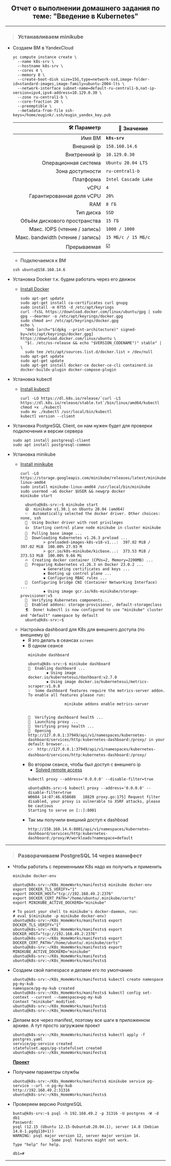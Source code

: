 <div align="center"><h2> Отчет о выполнении домашнего задания по теме: "Введение в Kubernetes" </h2></div>

***

> ### Устанавливаем minikube
  * Создаем ВМ в YandexCloud
    ```console
    yc compute instance create \
      --name k8s-srv \
      --hostname k8s-srv \
      --cores 4 \
      --memory 8 \
      --create-boot-disk size=15G,type=network-ssd,image-folder-id=standard-images,image-family=ubuntu-2004-lts \
      --network-interface subnet-name=default-ru-central1-b,nat-ip-version=ipv4,ipv4-address=10.129.0.30 \
      --zone ru-central1-b \
      --core-fraction 20 \
      --preemptible \
      --metadata-from-file ssh-keys=/home/eugink/.ssh/eugin_yandex_key.pub
    ```
    :hammer_and_wrench: Параметр | :memo: Значение |
    --------------:|---------------| 
    | Имя ВМ | **`k8s-srv`** |
    | Внешний ip | `158.160.14.6` |
    | Внктренний ip | `10.129.0.30` |        
    | Операционная система | `Ubuntu 20.04 LTS` |
    | Зона доступности | `ru-central1-b` |
    | Платформа | `Intel Cascade Lake	` |
    | vCPU | `4` |
    | Гарантированная доля vCPU | `20%` |
    | RAM | `8 ГБ` |
    | Тип диска | `SSD` | 
    | Объём дискового пространства | `15 ГБ` |
    | Макс. IOPS (чтение / запись) | `1000 / 1000` |
    | Макс. bandwidth (чтение / запись) | `15 МБ/с / 15 МБ/с` |
    | Прерываемая | :ballot_box_with_check: |
    * Подключаемся к ВМ
    ```console
    ssh ubuntu@158.160.14.6
    ```
    
  * Установка Docker т.к. будем работать через его движок
    * [Install Docker](https://docs.docker.com/engine/install/ubuntu/)
      ```console
      sudo apt-get update
      sudo apt-get install ca-certificates curl gnupg
      sudo install -m 0755 -d /etc/apt/keyrings
      curl -fsSL https://download.docker.com/linux/ubuntu/gpg | sudo gpg --dearmor -o /etc/apt/keyrings/docker.gpg
      sudo chmod a+r /etc/apt/keyrings/docker.gpg
      echo \
        "deb [arch="$(dpkg --print-architecture)" signed-by=/etc/apt/keyrings/docker.gpg] https://download.docker.com/linux/ubuntu \
        "$(. /etc/os-release && echo "$VERSION_CODENAME")" stable" | \
        sudo tee /etc/apt/sources.list.d/docker.list > /dev/null
      sudo apt-get update
      sudo apt-get update
      sudo apt-get install docker-ce docker-ce-cli containerd.io docker-buildx-plugin docker-compose-plugin
      ```
  * Установка kubectl   
     * [Install kubectl](https://kubernetes.io/ru/docs/tasks/tools/install-kubectl/) 
       ```console
       curl -LO https://dl.k8s.io/release/`curl -LS https://dl.k8s.io/release/stable.txt`/bin/linux/amd64/kubectl
       chmod +x ./kubectl
       sudo mv ./kubectl /usr/local/bin/kubectl
       kubectl version --client  
       ```
 * Установка PostgreSQL Client, он нам нужен будет для проверки подключения и версии сервера
	 ```console
	 sudo apt install postgresql-client
	 sudo apt install postgresql-common
	 ```

 * Установка minikube
   * [Install minikube](https://minikube.sigs.k8s.io/docs/start/)
      ```console
      curl -LO https://storage.googleapis.com/minikube/releases/latest/minikube-linux-amd64
      sudo install minikube-linux-amd64 /usr/local/bin/minikube
      sudo usermod -aG docker $USER && newgrp docker
      minikube start
      ```
	  ```console
		ubuntu@k8s-srv:~$ minikube start
		😄  minikube v1.30.1 on Ubuntu 20.04 (amd64)
		✨  Automatically selected the docker driver. Other choices: none, ssh
		📌  Using Docker driver with root privileges
		👍  Starting control plane node minikube in cluster minikube
		🚜  Pulling base image ...
		💾  Downloading Kubernetes v1.26.3 preload ...
				> preloaded-images-k8s-v18-v1...:  397.02 MiB / 397.02 MiB  100.00% 27.93 M
				> gcr.io/k8s-minikube/kicbase...:  373.53 MiB / 373.53 MiB  100.00% 9.66 Mi
		🔥  Creating docker container (CPUs=2, Memory=2200MB) ...
		🐳  Preparing Kubernetes v1.26.3 on Docker 23.0.2 ...
				▪ Generating certificates and keys ...
				▪ Booting up control plane ...
				▪ Configuring RBAC rules ...
		🔗  Configuring bridge CNI (Container Networking Interface) ...
				▪ Using image gcr.io/k8s-minikube/storage-provisioner:v5
		🔎  Verifying Kubernetes components...
		🌟  Enabled addons: storage-provisioner, default-storageclass
		🏄  Done! kubectl is now configured to use "minikube" cluster and "default" namespace by default
		ubuntu@k8s-srv:~$ 
	  ```
	* Настройка dashboard для K8s для внешнего доступа (по внешнему ip)
 		* Я это делать в сеансах `screen`
 		* В одном сеансе
			```console
			minikube dashboard
			```
			```console
			ubuntu@k8s-srv:~$ minikube dashboard
			🔌  Enabling dashboard ...
					▪ Using image docker.io/kubernetesui/dashboard:v2.7.0
					▪ Using image docker.io/kubernetesui/metrics-scraper:v1.0.8
			💡  Some dashboard features require the metrics-server addon. To enable all features please run:

							minikube addons enable metrics-server   


			🤔  Verifying dashboard health ...
			🚀  Launching proxy ...
			🤔  Verifying proxy health ...
			🎉  Opening http://127.0.0.1:37949/api/v1/namespaces/kubernetes-dashboard/services/http:kubernetes-dashboard:/proxy/ in your default browser...
			👉  http://127.0.0.1:37949/api/v1/namespaces/kubernetes-dashboard/services/http:kubernetes-dashboard:/proxy/
			```
 		* Во втором сеансе, чтобы был доступ с внешнего ip
 			* [Solved remote access](https://stackoverflow.com/questions/47173463/how-to-access-local-kubernetes-minikube-dashboard-remotely)
			```console
			kubectl proxy --address='0.0.0.0' --disable-filter=true
			```
			```console
			ubuntu@k8s-srv:~$ kubectl proxy --address='0.0.0.0' --disable-filter=true
			W0604 14:07:46.658686   18829 proxy.go:175] Request filter disabled, your proxy is vulnerable to XSRF attacks, please be cautious
			Starting to serve on [::]:8001
			```
 		* Так мы получили внешний доступ к dashboad
 			```console
			http://158.160.14.6:8001/api/v1/namespaces/kubernetes-dashboard/services/http:kubernetes-dashboard:/proxy/#/workloads?namespace=default
			```

***

> ### Разворачиваем PostgreSQL 14 через манифест
 * Чтобы работать с переменными K8s надо их получить и применить
	```console
	minikube docker-env

	ubuntu@k8s-srv:~/K8s_HomeWorks/manifests$ minikube docker-env
	export DOCKER_TLS_VERIFY="1"
	export DOCKER_HOST="tcp://192.168.49.2:2376"
	export DOCKER_CERT_PATH="/home/ubuntu/.minikube/certs"
	export MINIKUBE_ACTIVE_DOCKERD="minikube"

	# To point your shell to minikube's docker-daemon, run:
	# eval $(minikube -p minikube docker-env)
	ubuntu@k8s-srv:~/K8s_HomeWorks/manifests$ export DOCKER_TLS_VERIFY="1"
	ubuntu@k8s-srv:~/K8s_HomeWorks/manifests$ export DOCKER_HOST="tcp://192.168.49.2:2376"
	ubuntu@k8s-srv:~/K8s_HomeWorks/manifests$ export DOCKER_CERT_PATH="/home/ubuntu/.minikube/certs"
	ubuntu@k8s-srv:~/K8s_HomeWorks/manifests$ export MINIKUBE_ACTIVE_DOCKERD="minikube"
	ubuntu@k8s-srv:~/K8s_HomeWorks/manifests$ 
	ubuntu@k8s-srv:~/K8s_HomeWorks/manifests$ 
	```

 * Создаем свой namespace и делаем его по умолчанию
	```console
	ubuntu@k8s-srv:~/K8s_HomeWorks/manifests$ kubectl create namespace pg-my-kub
	namespace/pg-my-kub created
	ubuntu@k8s-srv:~/K8s_HomeWorks/manifests$ kubectl config set-context --current --namespace=pg-my-kub
	Context "minikube" modified.
	ubuntu@k8s-srv:~/K8s_HomeWorks/manifests$ 
	ubuntu@k8s-srv:~/K8s_HomeWorks/manifests$ 
	```
 * Делаем все через manifest, поэтому все шаги в приложенном архиве. А тут просто загружаем проект
	```console
	ubuntu@k8s-srv:~/K8s_HomeWorks/manifests$ kubectl apply -f postgres.yaml
	service/pg-service created
	statefulset.apps/pg-statefulset created
	ubuntu@k8s-srv:~/K8s_HomeWorks/manifests$ 
	``` 
	**[Проект](https://github.com/EvgeniyKorukov/OTUS_Learning_PostgreSQL-Cloud-Solutions/blob/main/Home_Works/K8s_HomeWorks.zip)**	

* Получаем параметры службы
	```console
	ubuntu@k8s-srv:~/K8s_HomeWorks/manifests$ minikube service pg-service --url -n pg-my-kub
	http://192.168.49.2:31316
	ubuntu@k8s-srv:~/K8s_HomeWorks/manifests$ 
	```

* Проверяем версию PostgreSQL
	```console
	buntu@k8s-srv:~$ psql -h 192.168.49.2 -p 31316 -U postgres -W -d db1 
	Password: 
	psql (12.15 (Ubuntu 12.15-0ubuntu0.20.04.1), server 14.8 (Debian 14.8-1.pgdg110+1))
	WARNING: psql major version 12, server major version 14.
					 Some psql features might not work.
	Type "help" for help.

	db1=# 
	```
***

